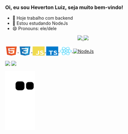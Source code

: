 ### Oi, eu sou Heverton Luiz, seja muito bem-vindo!

- 🔭 Hoje trabalho com backend
- 🌱 Estou estudando NodeJs
- 😄 Pronouns: ele/dele

<div align="center">
  <a href="https://github.com/HevertonL">
  <img height="180em" src="https://github-readme-stats.vercel.app/api?username=HevertonL&icon_color=F8ECD1&text_color=F8ECD1&title_color=F8ECD1&bg_color=DEG,00917C,083358&border_radius=50%&show_icons=true&include_all_commits=true&count_private=true"/>
  <img height="180em" src="https://github-readme-stats.vercel.app/api/top-langs/?username=HevertonL&layout=compact&langs_count=7&title_color=0F1123&border_radius=2em&bg_color=DEG,EBA83A,FFC93C"/>
</div>

<div style="display: inline_block"><br>
  <img align="center" alt="HTML" height="30" width="40" src="https://raw.githubusercontent.com/devicons/devicon/master/icons/html5/html5-original.svg">
  <img align="center" alt="CSS" height="30" width="40" src="https://raw.githubusercontent.com/devicons/devicon/master/icons/css3/css3-original.svg">
  <img align="center" alt="Js" height="30" width="40" src="https://raw.githubusercontent.com/devicons/devicon/master/icons/javascript/javascript-plain.svg">
  <img align="center" alt="Ts" height="30" width="40" src="https://raw.githubusercontent.com/devicons/devicon/master/icons/typescript/typescript-plain.svg">
  <img align="center" alt="React" height="30" width="40" src="https://raw.githubusercontent.com/devicons/devicon/master/icons/react/react-original.svg">
  <img align="center" alt="NodeJs" height="30" width="40"src="https://cdn.jsdelivr.net/gh/devicons/devicon/icons/nodejs/nodejs-original.svg" />
          
</div>
 </br>
  <div> 
  <a href = "mailto:hevertonluizs@gmail.com"><img src="https://img.shields.io/badge/-Gmail-%23333?style=for-the-badge&logo=gmail&logoColor=white" target="_blank"></a>
  <a href="https://www.linkedin.com/in/heverton-luiz-santos/" target="_blank"><img src="https://img.shields.io/badge/-LinkedIn-%230077B5?style=for-the-badge&logo=linkedin&logoColor=white" target="_blank"></a>
  
   ![Snake animation](https://github.com/HevertonL/HevertonL/blob/output/github-contribution-grid-snake.svg)
  
  </div>
